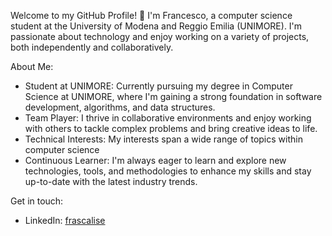 Welcome to my GitHub Profile! 👋
I'm Francesco, a computer science student at the University of Modena and Reggio Emilia (UNIMORE). I'm passionate about technology and enjoy working on a variety of projects, both independently and collaboratively.

About Me:
- Student at UNIMORE: Currently pursuing my degree in Computer Science at UNIMORE, where I'm gaining a strong foundation in software development, algorithms, and data structures.
- Team Player: I thrive in collaborative environments and enjoy working with others to tackle complex problems and bring creative ideas to life.
- Technical Interests: My interests span a wide range of topics within computer science
- Continuous Learner: I'm always eager to learn and explore new technologies, tools, and methodologies to enhance my skills and stay up-to-date with the latest industry trends.

Get in touch: 
- LinkedIn: <a href="https://www.linkedin.com/in/frascalise/">frascalise </a>

<!---
frascalise/frascalise is a ✨ special ✨ repository because its `README.md` (this file) appears on your GitHub profile.
You can click the Preview link to take a look at your changes.
--->
